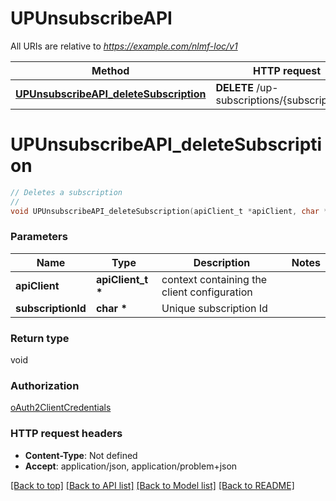 # UPUnsubscribeAPI

All URIs are relative to *https://example.com/nlmf-loc/v1*

Method | HTTP request | Description
------------- | ------------- | -------------
[**UPUnsubscribeAPI_deleteSubscription**](UPUnsubscribeAPI.md#UPUnsubscribeAPI_deleteSubscription) | **DELETE** /up-subscriptions/{subscriptionId} | Deletes a subscription


# **UPUnsubscribeAPI_deleteSubscription**
```c
// Deletes a subscription
//
void UPUnsubscribeAPI_deleteSubscription(apiClient_t *apiClient, char * subscriptionId);
```

### Parameters
Name | Type | Description  | Notes
------------- | ------------- | ------------- | -------------
**apiClient** | **apiClient_t \*** | context containing the client configuration |
**subscriptionId** | **char \*** | Unique subscription Id | 

### Return type

void

### Authorization

[oAuth2ClientCredentials](../README.md#oAuth2ClientCredentials)

### HTTP request headers

 - **Content-Type**: Not defined
 - **Accept**: application/json, application/problem+json

[[Back to top]](#) [[Back to API list]](../README.md#documentation-for-api-endpoints) [[Back to Model list]](../README.md#documentation-for-models) [[Back to README]](../README.md)


